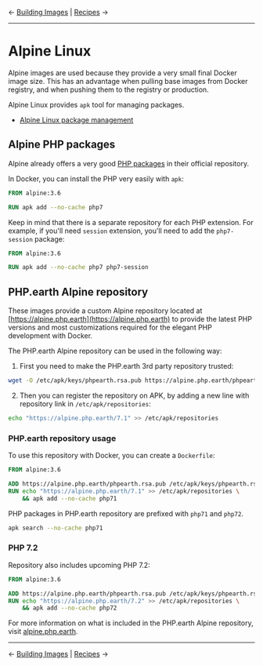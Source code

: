 &larr; [Building Images](08-build.md) | [Recipes](10-recipes.md) &rarr;

---

# Alpine Linux

Alpine images are used because they provide a very small final Docker image size.
This has an advantage when pulling base images from Docker registry, and when
pushing them to the registry or production.

Alpine Linux provides `apk` tool for managing packages.

* [Alpine Linux package management](https://wiki.alpinelinux.org/wiki/Alpine_Linux_package_management)

## Alpine PHP packages

Alpine already offers a very good [PHP packages](https://pkgs.alpinelinux.org/packages?name=php7*)
in their official repository.

In Docker, you can install the PHP very easily with `apk`:

```Dockerfile
FROM alpine:3.6

RUN apk add --no-cache php7
```

Keep in mind that there is a separate repository for each PHP extension. For example,
if you'll need `session` extension, you'll need to add the `php7-session` package:

```Dockerfile
FROM alpine:3.6

RUN apk add --no-cache php7 php7-session
```

## PHP.earth Alpine repository

These images provide a custom Alpine repository located at
[https://alpine.php.earth](https://alpine.php.earth) to provide the latest PHP
versions and most customizations required for the elegant PHP development with
Docker.

The PHP.earth Alpine repository can be used in the following way:

1. First you need to make the PHP.earth 3rd party repository trusted:

  ```bash
  wget -O /etc/apk/keys/phpearth.rsa.pub https://alpine.php.earth/phpearth.rsa.pub
  ```

2. Then you can register the repository on APK, by adding a new line with
  repository link in `/etc/apk/repositories`:

  ```bash
  echo "https://alpine.php.earth/7.1" >> /etc/apk/repositories
  ```

### PHP.earth repository usage

To use this repository with Docker, you can create a `Dockerfile`:

```Dockerfile
FROM alpine:3.6

ADD https://alpine.php.earth/phpearth.rsa.pub /etc/apk/keys/phpearth.rsa.pub
RUN echo "https://alpine.php.earth/7.1" >> /etc/apk/repositories \
    && apk add --no-cache php71
```

PHP packages in PHP.earth repository are prefixed with `php71` and `php72`.

```bash
apk search --no-cache php71
```

### PHP 7.2

Repository also includes upcoming PHP 7.2:

```Dockerfile
FROM alpine:3.6

ADD https://alpine.php.earth/phpearth.rsa.pub /etc/apk/keys/phpearth.rsa.pub
RUN echo "https://alpine.php.earth/7.2" >> /etc/apk/repositories \
    && apk add --no-cache php72
```

For more information on what is included in the PHP.earth Alpine repository,
visit [alpine.php.earth](https://alpine.php.earth).

---
&larr; [Building Images](08-build.md) | [Recipes](10-recipes.md) &rarr;
